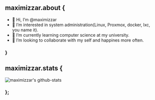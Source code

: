 ## maximizzar.about {
- 👋 Hi, I’m @maximizzar
- 👀 I’m interested in system administration(Linux, Proxmox, docker, lxc, you name it).
- 🌱 I’m currently learning computer science at my university.
- 💞️ I’m looking to collaborate with my self and happines more often.
### }

## maximizzar.stats {

![maximizzar's github-stats](https://github-readme-stats.vercel.app/api?username=maximizzar&theme=transparent&show_icons=true)

### };
<!---
maximizzar/maximizzar is a ✨ special ✨ repository because its `README.md` (this file) appears on your GitHub profile.
You can click the Preview link to take a look at your changes.
--->
